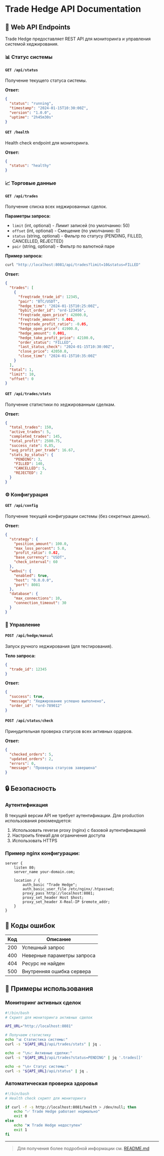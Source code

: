 # Trade Hedge API Documentation

## 🔌 Web API Endpoints

Trade Hedge предоставляет REST API для мониторинга и управления системой хеджирования.

### 📊 Статус системы

#### `GET /api/status`

Получение текущего статуса системы.

**Ответ:**
```json
{
  "status": "running",
  "timestamp": "2024-01-15T10:30:00Z",
  "version": "1.0.0",
  "uptime": "2h45m30s"
}
```

#### `GET /health`

Health check endpoint для мониторинга.

**Ответ:**
```json
{
  "status": "healthy"
}
```

### 📈 Торговые данные

#### `GET /api/trades`

Получение списка всех хеджированных сделок.

**Параметры запроса:**
- `limit` (int, optional) - Лимит записей (по умолчанию: 50)
- `offset` (int, optional) - Смещение (по умолчанию: 0)
- `status` (string, optional) - Фильтр по статусу (PENDING, FILLED, CANCELLED, REJECTED)
- `pair` (string, optional) - Фильтр по валютной паре

**Пример запроса:**
```bash
curl "http://localhost:8081/api/trades?limit=10&status=FILLED"
```

**Ответ:**
```json
{
  "trades": [
    {
      "freqtrade_trade_id": 12345,
      "pair": "BTC/USDT",
      "hedge_time": "2024-01-15T10:25:00Z",
      "bybit_order_id": "ord-123456",
      "freqtrade_open_price": 42000.0,
      "freqtrade_amount": 0.001,
      "freqtrade_profit_ratio": -0.05,
      "hedge_open_price": 41900.0,
      "hedge_amount": 0.001,
      "hedge_take_profit_price": 42100.0,
      "order_status": "FILLED",
      "last_status_check": "2024-01-15T10:30:00Z",
      "close_price": 42050.0,
      "close_time": "2024-01-15T10:35:00Z"
    }
  ],
  "total": 1,
  "limit": 10,
  "offset": 0
}
```

#### `GET /api/trades/stats`

Получение статистики по хеджированным сделкам.

**Ответ:**
```json
{
  "total_trades": 150,
  "active_trades": 5,
  "completed_trades": 145,
  "total_profit": 2500.75,
  "success_rate": 0.85,
  "avg_profit_per_trade": 16.67,
  "stats_by_status": {
    "PENDING": 3,
    "FILLED": 140,
    "CANCELLED": 5,
    "REJECTED": 2
  }
}
```

### ⚙️ Конфигурация

#### `GET /api/config`

Получение текущей конфигурации системы (без секретных данных).

**Ответ:**
```json
{
  "strategy": {
    "position_amount": 100.0,
    "max_loss_percent": 5.0,
    "profit_ratio": 0.02,
    "base_currency": "USDT",
    "check_interval": 60
  },
  "webui": {
    "enabled": true,
    "host": "0.0.0.0",
    "port": 8081
  },
  "database": {
    "max_connections": 10,
    "connection_timeout": 30
  }
}
```

### 🔄 Управление

#### `POST /api/hedge/manual`

Запуск ручного хеджирования (для тестирования).

**Тело запроса:**
```json
{
  "trade_id": 12345
}
```

**Ответ:**
```json
{
  "success": true,
  "message": "Хеджирование успешно выполнено",
  "order_id": "ord-789012"
}
```

#### `POST /api/status/check`

Принудительная проверка статусов всех активных ордеров.

**Ответ:**
```json
{
  "checked_orders": 5,
  "updated_orders": 2,
  "errors": 0,
  "message": "Проверка статусов завершена"
}
```

## 🔒 Безопасность

### Аутентификация

В текущей версии API не требует аутентификации. Для production использования рекомендуется:

1. Использовать reverse proxy (nginx) с базовой аутентификацией
2. Настроить firewall для ограничения доступа
3. Использовать HTTPS

### Пример nginx конфигурации:

```nginx
server {
    listen 80;
    server_name your-domain.com;
    
    location / {
        auth_basic "Trade Hedge";
        auth_basic_user_file /etc/nginx/.htpasswd;
        proxy_pass http://localhost:8081;
        proxy_set_header Host $host;
        proxy_set_header X-Real-IP $remote_addr;
    }
}
```

## 📝 Коды ошибок

| Код | Описание |
|-----|----------|
| 200 | Успешный запрос |
| 400 | Неверные параметры запроса |
| 404 | Ресурс не найден |
| 500 | Внутренняя ошибка сервера |

## 🔧 Примеры использования

### Мониторинг активных сделок

```bash
#!/bin/bash
# Скрипт для мониторинга активных сделок

API_URL="http://localhost:8081"

# Получаем статистику
echo "📊 Статистика системы:"
curl -s "${API_URL}/api/trades/stats" | jq .

echo -e "\n📈 Активные сделки:"
curl -s "${API_URL}/api/trades?status=PENDING" | jq '.trades[]'

echo -e "\n⚡ Статус системы:"
curl -s "${API_URL}/api/status" | jq .
```

### Автоматическая проверка здоровья

```bash
#!/bin/bash
# Health check скрипт для мониторинга

if curl -f -s http://localhost:8081/health > /dev/null; then
    echo "✅ Trade Hedge работает нормально"
    exit 0
else
    echo "❌ Trade Hedge недоступен"
    exit 1
fi
```

---

> Для получения более подробной информации см. [README.md](README.md)
